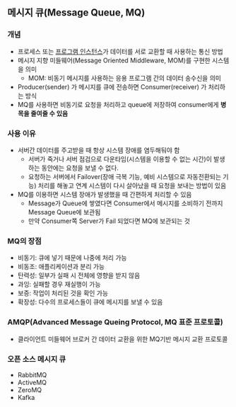 ## 메시지 큐(Message Queue, MQ)

### 개념

- 프로세스 또는 [프로그램 인스턴스](https://jhnyang.tistory.com/6)가 데이터를 서로 교환할 때 사용하는 통신 방법
- 메시지 지향 미들웨어(Message Oriented Middleware, MOM)를 구현한 시스템을 의미
    - MOM: 비동기 메시지를 사용하는 응용 프로그램 간의 데이터 송수신을 의미
- Producer(sender) 가 메시지를 큐에 전송하면 Consumer(receiver) 가 처리하는 방식
- MQ를 사용하면 비동기로 요청을 처리하고 queue에 저장하여 consumer에게 **병목을 줄여줄 수 있음**

### 사용 이유

- 서버간 데이터를 주고받을 때 항상 시스템 장애를 염두해둬야 함
    - 서버가 죽거나 서버 점검으로 다운타임(시스템을 이용할 수 없는 시간)이 발생하는 동안에는 요청을 보낼 수 없다.
    - 요청하는 서버에서 Failover(장애 극복 기능, 예비 시스템으로 자동전환되는 기능) 처리를 해놓고 연계 시스템이 다시 살아났을 때 요청을 보내는 방법이 있음
- MQ를 이용하면 시스템 장애가 발생했을 때 간편하게 처리할 수 있음
    - Message가 Queue에 쌓였다면 Consumer에서 메시지를 소비하기 전까지 Message Queue에 보관됨
    - 만약 Consumer쪽 Server가 Fail 되었다면 MQ에 보관되는 것

### MQ의 장점

- 비동기: 큐에 넣기 때문에 나중에 처리 가능
- 비동조: 애플리케이션과 분리 가능
- 탄력성: 일부가 실패 시 전체에 영향을 받지 않음
- 과잉: 실패할 경우 재실행이 가능
- 보증: 작업이 처리된 것을 확인 가능
- 확장성: 다수의 프로세스들이 큐에 메시지를 보낼 수 있음

### AMQP(Advanced Message Queing Protocol, MQ 표준 프로토콜)

- 클라이언트 미들웨어 브로커 간 데이터 교환을 위한 MQ기반 메시지 교환 프로토콜

### 오픈 소스 메시지 큐

- RabbitMQ
- ActiveMQ
- ZeroMQ
- Kafka
